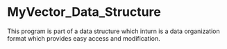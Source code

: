 # MyVector_Data_Structure 
This program is part of a data structure which inturn is a data organization format which provides easy access and modification.
